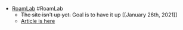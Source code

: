 - [RoamLab](https://roamlab.org) #RoamLab
    - ~~The site isn't up yet.~~ Goal is to have it up [[January 26th, 2021]]
    - [Article is here](https://www.kylestratis.com/post/introducing-roamlab-a-framework-for-building-community-labs)
